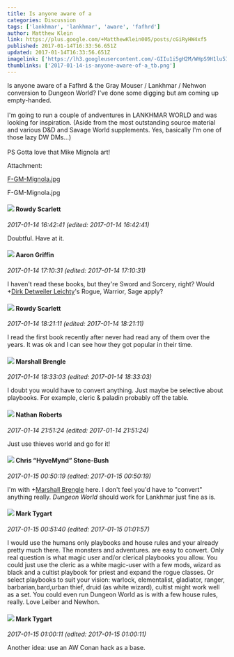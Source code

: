 ```yaml
---
title: Is anyone aware of a
categories: Discussion
tags: ['lankhmar', 'lankhmar', 'aware', 'fafhrd']
author: Matthew Klein
link: https://plus.google.com/+MatthewKlein005/posts/cGiRyHW4xf5
published: 2017-01-14T16:33:56.651Z
updated: 2017-01-14T16:33:56.651Z
imagelink: ['https://lh3.googleusercontent.com/-GIIu1i5gH2M/WHpS9H1lu5I/AAAAAAAAH0w/opW1OOb3tHMQmzYfjfkJ0QpfVAOLxPlKgCJoC/w800-h421/F-GM-Mignola.jpg']
thumblinks: ['2017-01-14-is-anyone-aware-of-a_tb.png']
---
```


Is anyone aware of a Fafhrd &amp; the Gray Mouser / Lankhmar / Nehwon conversion to Dungeon World? I&#39;ve done some digging but am coming up empty-handed. <br /><br />I&#39;m going to run a couple of andventures in LANKHMAR WORLD and was looking for inspiration. (Aside from the most outstanding source material and various D&amp;D and Savage World supplements. Yes, basically I&#39;m one of those lazy DW DMs...)<br /><br />PS  Gotta love that Mike Mignola art!


Attachment:

<a href='https://plus.google.com/photos/105491497142320198165/albums/6375499430471467729/6375499432525675410?sqi=100084733231320276299&sqsi=495ab0e7-7352-40c7-9718-677d19c9273e'>F-GM-Mignola.jpg</a>


F-GM-Mignola.jpg
<div id='comment z12mijxj1sfww1vym04cipmwsnfivhyzq0g'>
  <h4><img src='{{site.baseurl}}//images/avatars/112329059462868758060_photo.jpg'> Rowdy Scarlett</h4>
      <p><cite>2017-01-14 16:42:41 (edited: 2017-01-14 16:42:41)</cite></p>
        <p>Doubtful. Have at it.</p>
</div>
        

<div id='comment z12mijxj1sfww1vym04cipmwsnfivhyzq0g'>
  <h4><img src='{{site.baseurl}}//images/avatars/103667855585775066713_photo.jpg'> Aaron Griffin</h4>
      <p><cite>2017-01-14 17:10:31 (edited: 2017-01-14 17:10:31)</cite></p>
        <p>I haven&#39;t read these books, but they&#39;re Sword and Sorcery, right? Would <span class="proflinkWrapper"><span class="proflinkPrefix">+</span><a class="proflink" href="https://plus.google.com/107200488853215420475" oid="107200488853215420475">Dirk Detweiler Leichty</a></span>​&#39;s Rogue, Warrior, Sage apply?</p>
</div>
        

<div id='comment z12mijxj1sfww1vym04cipmwsnfivhyzq0g'>
  <h4><img src='{{site.baseurl}}//images/avatars/112329059462868758060_photo.jpg'> Rowdy Scarlett</h4>
      <p><cite>2017-01-14 18:21:11 (edited: 2017-01-14 18:21:11)</cite></p>
        <p>I read the first book recently after never had read any of them over the years. It was ok and I can see how they got popular in their time.</p>
</div>
        

<div id='comment z12mijxj1sfww1vym04cipmwsnfivhyzq0g'>
  <h4><img src='{{site.baseurl}}//images/avatars/110973090768429200038_photo.jpg'> Marshall Brengle</h4>
      <p><cite>2017-01-14 18:33:03 (edited: 2017-01-14 18:33:03)</cite></p>
        <p>I doubt you would have to convert anything. Just maybe be selective about playbooks. For example, cleric &amp; paladin probably off the table.</p>
</div>
        

<div id='comment z12mijxj1sfww1vym04cipmwsnfivhyzq0g'>
  <h4><img src='{{site.baseurl}}//images/avatars/117646243340764868749_photo.jpg'> Nathan Roberts</h4>
      <p><cite>2017-01-14 21:51:24 (edited: 2017-01-14 21:51:24)</cite></p>
        <p>Just use thieves world and go for it!</p>
</div>
        

<div id='comment z12mijxj1sfww1vym04cipmwsnfivhyzq0g'>
  <h4><img src='{{site.baseurl}}//images/avatars/108053817066303198241_photo.jpg'> Chris “HyveMynd” Stone-Bush</h4>
      <p><cite>2017-01-15 00:50:19 (edited: 2017-01-15 00:50:19)</cite></p>
        <p>I&#39;m with <span class="proflinkWrapper"><span class="proflinkPrefix">+</span><a class="proflink" href="https://plus.google.com/110973090768429200038" oid="110973090768429200038">Marshall Brengle</a></span>​ here.  I don&#39;t feel you&#39;d have to &quot;convert&quot; anything really. <i>Dungeon World</i> should work for Lankhmar just fine as is.</p>
</div>
        

<div id='comment z12mijxj1sfww1vym04cipmwsnfivhyzq0g'>
  <h4><img src='{{site.baseurl}}//images/avatars/118088719859349999400_photo.jpg'> Mark Tygart</h4>
      <p><cite>2017-01-15 00:51:40 (edited: 2017-01-15 01:01:57)</cite></p>
        <p>I would use the humans only  playbooks and house rules and your already pretty much there. The monsters and adventures. are easy to convert. Only real question is what magic user and/or clerical playbooks you allow. You could just use the cleric as a white magic-user with a few mods, wizard as black and a cultist playbook for priest and expand the rogue classes. Or select playbooks to suit your vision: warlock, elementalist, gladiator, ranger, barbarian,bard,urban thief, druid (as white wizard), cultist might work well as a set. You could even run Dungeon World as is with a few house rules, really. Love Leiber and Newhon.</p>
</div>
        

<div id='comment z12mijxj1sfww1vym04cipmwsnfivhyzq0g'>
  <h4><img src='{{site.baseurl}}//images/avatars/118088719859349999400_photo.jpg'> Mark Tygart</h4>
      <p><cite>2017-01-15 01:00:11 (edited: 2017-01-15 01:00:11)</cite></p>
        <p>Another idea: use an AW Conan hack as a base.</p>
</div>
        